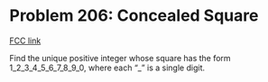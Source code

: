 # Problem 206: Concealed Square

[FCC link](https://www.freecodecamp.org/learn/coding-interview-prep/project-euler/problem-206-concealed-square)

Find the unique positive integer whose square has the form 1_2_3_4_5_6_7_8_9_0,
where each “\_” is a single digit.
